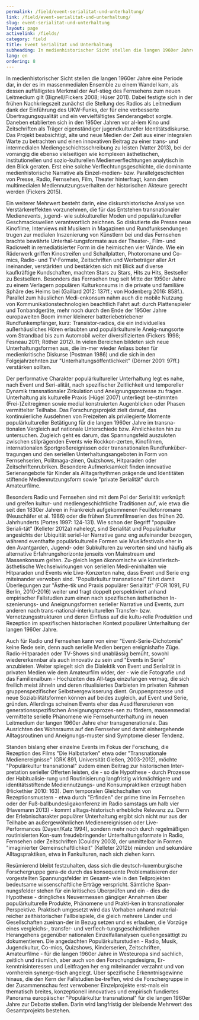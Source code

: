 ```yaml
---
permalink: /field/event-serialitat-und-unterhaltung/
link: /field/event-serialitat-und-unterhaltung/
slug: event-serialitat-und-unterhaltung
layout: page
activelink: /fields/
category: field
title: Event Serialitat und Unterhaltung
subheading: In medienhistorischer Sicht stellen die langen 1960er Jahre eine Periode dar, in der es im massenmedialen Ensemble zu einem Wandel kam, als dessen auffälligstes Merkmal der Auf-stieg des Fernsehens zum neuen Leitmedium gilt.
lang: en
ordering: 8
---
```



<!-- more -->

In medienhistorischer Sicht stellen die langen 1960er Jahre eine Periode dar, in der es im massenmedialen Ensemble zu einem Wandel kam, als dessen auffälligstes Merkmal der Auf-stieg des Fernsehens zum neuen Leitmedium gilt (Bignell/Fickers 2008; Hüser 2011). Dabei festigte sich in der frühen Nachkriegszeit zunächst die Stellung des Radios als Leitmedium dank der Einführung des UKW-Funks, der für eine verbesserte Übertragungsqualität und ein vervielfältigtes Senderangebot sorgte. Daneben etablierten sich in den 1950er Jahren vor al-lem Kino und Zeitschriften als Träger eigenständiger jugendkultureller Identitätsdiskurse. Das Projekt beabsichtigt, alte und neue Medien der Zeit aus einer integralen Warte zu betrachten und einen innovativen Beitrag zu einer trans- und intermedialen Mediengeschichtsschreibung zu leisten (Vatter 2013), bei der vorrangig die ebenso vielseitigen wie komplexen ästhetischen, institutionellen und sozio-kulturellen Medienverflechtungen analytisch in den Blick geraten. Erst eine solche Verflechtungsgeschichte, die dominante medienhistorische Narrative als Einzel-medien- bzw. Parallelgeschichten von Presse, Radio, Fernsehen, Film, Theater hinterfragt, kann dem multimedialen Mediennutzungsverhalten der historischen Akteure gerecht werden (Fickers 2015).


Ein weiterer Mehrwert besteht darin, eine diskurshistorische Analyse von Verstärkereffekten vorzunehmen, die für das Entstehen transnationaler Medienevents, jugend- wie subkultureller Moden und populärkultureller Geschmackswellen verantwortlich zeichnen. So diskutierte die Presse neue Kinofilme, Interviews mit Musikern in Magazinen und Rundfunksendungen trugen zur medialen Inszenierung von Künstlern bei und das Fernsehen brachte bewährte Unterhal-tungsformate aus der Theater-, Film- und Radiowelt in remediatisierter Form in die heimischen vier Wände. Wie ein Räderwerk griffen Kinostreifen und Schallplatten, Photoromane und Co-mics, Radio- und TV-Formate, Zeitschriften und Werbeträger aller Art ineinander, verstärkten und bestärkten sich mit Blick auf diverse kaufkräftige Kundschaften, machten Stars zu Stars, Hits zu Hits, Bestseller zu Bestsellern. Besonders das Fernsehen trug seit Mitte der 1950er Jahre zu einem Verlagern populären Kulturkonsums in die private und familiäre Sphäre des Heims bei (Gaillard 2012: 137ff.; von Hodenberg 2016: 858f.). Parallel zum häuslichen Medi-enkonsum nahm auch die mobile Nutzung von Kommunikationstechnologien beachtlich Fahrt auf: durch Plattenspieler und Tonbandgeräte, mehr noch durch den Ende der 1950er Jahre europaweiten Boom immer kleinerer batteriebetriebener Rundfunkempfänger, kurz: Transistor-radios, die ein individuelles außerhäusliches Hören erlaubten und populärkulturelle Aneig-nungsorte vom Strandbad bis zum Automobil weiter diversifizierten (Fickers 1998; Fesneau 2011; Röther 2012). In vielen Bereichen bildeten sich neue Unterhaltungsformen aus, die im-mer wieder Anlass boten für medienkritische Diskurse (Postman 1986) und die sich in den Folgejahrzehnten zur "Unterhaltungsöffentlichkeit" (Dörner 2001: 97ff.) verstärken sollten.


Der performative Charakter populärkultureller Unterhaltung legt es nahe, nach Event und Seri-alität, nach spezifischer Zeitlichkeit und temporeller Dynamik transnationaler Zirkulation und Aneignungsprozesse zu fragen. Unterhaltung als kulturelle Praxis (Hügel 2007) unterliegt be-stimmten (Frei-)Zeitregimen sowie medial konstruierten Augenblicken oder Phasen vermittelter Teilhabe. Das Forschungsprojekt zielt darauf, das kontinuierliche Ausdehnen von Freizeiten als privilegierte Momente populärkultureller Betätigung für die langen 1960er Jahre im transna-tionalen Vergleich auf nationale Unterschiede bzw. Ähnlichkeiten hin zu untersuchen. Zugleich geht es darum, das Spannungsfeld auszuloten zwischen stilprägenden Events wie Rockkon-zerten, Kinofilmen, internationalen Sportgroßereignissen oder transnationalen Rundfunküber-tragungen und den seriellen Unterhaltungsangeboten in Form von Fernsehserien, Politmaga-zinen, Quizshows, Hitparaden oder Zeitschriftenrubriken. Besondere Aufmerksamkeit finden innovative Serienangebote für Kinder als Alltagsrhythmen prägende und Identitäten stiftende Mediennutzungsform sowie "private Serialität" durch Amateurfilme.


Besonders Radio und Fernsehen sind mit dem Pol der Serialität verknüpft und greifen kultur- und mediengeschichtliche Traditionen auf, wie etwa die seit den 1830er Jahren in Frankreich aufgekommenen Feuilletonromane (Neuschäfer et al. 1986) oder die frühen Stummfilmserien des frühen 20. Jahrhunderts (Portes 1997: 124-131). Wie schon der Begriff "populäre Seriali-tät" (Kelleter 2012a) nahelegt, sind Serialität und Populärkultur angesichts der Ubiquität seriel-ler Narrative ganz eng aufeinander bezogen, während eventhafte populärkulturelle Formen wie Musikfestivals eher in den Avantgarden, Jugend- oder Subkulturen zu verorten sind und häufig als alternative Erfahrungshorizonte jenseits von Mainstream und Massenkonsum gelten. Zu-gleich legen ökonomische wie künstlerisch-ästhetische Wechselwirkungen von seriellen Medi-eninhalten wie Hitparaden und Events wie Live-Konzerten nahe, dass Event und Serie eng miteinander verwoben sind. "Populärkultur transnational" führt damit Überlegungen zur "Ästhe-tik und Praxis populärer Serialität" (FOR 1091, FU Berlin, 2010-2016) weiter und fragt doppelt perspektiviert anhand empirischer Fallstudien zum einen nach spezifischen ästhetischen In-szenierungs- und Aneignungsformen serieller Narrative und Events, zum anderen nach trans-national-interkulturellen Transfer- bzw. Vernetzungsstrukturen und deren Einfluss auf die kultu-relle Produktion und Rezeption im spezifischen historischen Kontext populärer Unterhaltung der langen 1960er Jahre.


Auch für Radio und Fernsehen kann von einer "Event-Serie-Dichotomie" keine Rede sein, denn auch serielle Medien bergen ereignishafte Züge. Radio-Hitparaden oder TV-Shows sind unablässig bemüht, sowohl wiedererkennbar als auch innovativ zu sein und "Events in Serie" anzubieten. Weiter spiegelt sich die Dialektik von Event und Serialität in privaten Medien wie dem Amateurfilm wider, der - wie die Fotografie und das Familienalbum - Hochzeiten des All-tags einzufangen vermag, die sich freilich meist ähneln und deren ritualisiertes Darbieten im privaten Rahmen gruppenspezifischer Selbstvergewisserung dient. Gruppenprozesse und neue Soziabilitätsformen können auf beides zugleich, auf Event und Serie, gründen. Allerdings scheinen Events eher das Ausdifferenzieren von generationsspezifischen Aneignungsprozes-sen zu fördern, massenmedial vermittelte serielle Phänomene wie Fernsehunterhaltung im neuen Leitmedium der langen 1960er Jahre eher transgenerationale. Das Ausrichten des Wohnraums auf den Fernseher und damit einhergehende Alltagsroutinen und Aneignungs-muster sind Symptome dieser Tendenz.


Standen bislang eher einzelne Events im Fokus der Forschung, die Rezeption des Films "Die Halbstarken" etwa oder "Transnationale Medienereignisse" (GRK 891, Universität Gießen, 2003-2012), möchte "Populärkultur transnational" zudem einen Beitrag zur historischen Inter-pretation serieller Offerten leisten, die - so die Hypothese - durch Prozesse der Habitualisie-rung und Routinisierung langfristig wirkmächtigere und identitätsstiftende Mediennutzungs- und Konsumpraktiken erzeugt haben (Hickethier 2010: 163). Dem temporalen Gleichschalten von Rezeptionsmustern - etwa durch "Erfinden" der prime time im Fernsehen oder der Fuß-ballbundesligakonferenz im Radio samstags um halb vier (Havemann 2013) - kommt alltags-historisch erhebliche Relevanz zu. Denn der Erlebnischarakter populärer Unterhaltung ergibt sich nicht nur aus der Teilhabe an außergewöhnlichen Medienereignissen oder Live-Performances (Dayen/Katz 1994), sondern mehr noch durch regelmäßigen routinisierten Kon-sum freudebringender Unterhaltungsformate in Radio, Fernsehen oder Zeitschriften (Couldry 2003), der unmittelbar in Formen "imaginierter Gemeinschaftlichkeit" (Kelleter 2012b) münden und sekundäre Alltagspraktiken, etwa in Fankulturen, nach sich ziehen kann.


Resümierend bleibt festzuhalten, dass sich die deutsch-luxemburgische Forschergruppe gera-de durch das konsequente Problematisieren der vorgestellten Spannungsfelder im Gesamt- wie in den Teilprojekten bedeutsame wissenschaftliche Erträge verspricht. Sämtliche Span-nungsfelder stehen für ein kritisches Überprüfen und ein - dies die Hypothese - dringliches Neuvermessen gängiger Annahmen über populärkulturelle Produkte, Phänomene und Prakti-ken in transnationaler Perspektive. Praktisch umgesetzt wird das Vorhaben anhand material-reicher zeithistorischer Fallbeispiele, die gleich mehrere Länder und Gesellschaften zueinan-der in Bezug setzen und es erlauben, die Vorzüge eines vergleichs-, transfer- und verflech-tungsgeschichtlichen Herangehens gegenüber nationalen Einzelfallanalysen quellengesättigt zu dokumentieren. Die angedachten Populärkulturstudien - Radio, Musik, Jugendkultur, Co-mics, Quizshows, Kinderserien, Zeitschriften, Amateurfilme - für die langen 1960er Jahre in Westeuropa sind sachlich, zeitlich und räumlich, aber auch von den Forschungsdesigns, Er-kenntnisinteressen und Leitfragen her eng miteinander verzahnt und von vornherein synerge-tisch angelegt. Über spezifische Erkenntnisgewinne hinaus, die den Kern der Fallstudien be-treffen, wird die Forschergruppe in der Zusammenschau fest verwobener Einzelprojekte erst-mals ein thematisch breites, konzeptionell innovatives und empirisch fundiertes Panorama europäischer "Populärkultur transnational" für die langen 1960er Jahre zur Debatte stellen. Darin wird langfristig der bleibende Mehrwert des Gesamtprojekts bestehen.
